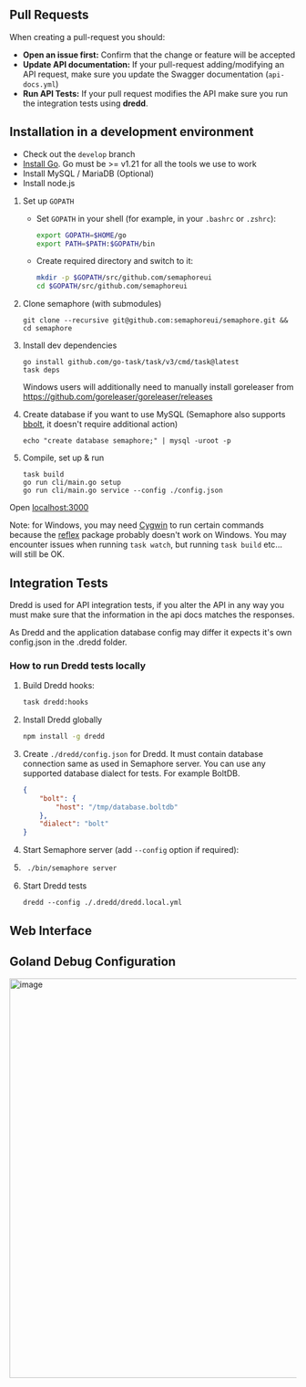 ## Pull Requests

When creating a pull-request you should:

- __Open an issue first:__ Confirm that the change or feature will be accepted
- __Update API documentation:__ If your pull-request adding/modifying an API request, make sure you update the Swagger documentation (`api-docs.yml`)
- __Run API Tests:__ If your pull request modifies the API make sure you run the integration tests using **dredd**.

## Installation in a development environment

- Check out the `develop` branch
- [Install Go](https://golang.org/doc/install). Go must be >= v1.21 for all the tools we use to work
- Install MySQL / MariaDB (Optional)
- Install node.js

1) Set up `GOPATH`
   * Set `GOPATH` in your shell (for example, in your `.bashrc` or `.zshrc`):
   
      ```bash
      export GOPATH=$HOME/go
      export PATH=$PATH:$GOPATH/bin
      ```
   * Create required directory and switch to it:
   
      ```bash
      mkdir -p $GOPATH/src/github.com/semaphoreui
      cd $GOPATH/src/github.com/semaphoreui
      ```

2) Clone semaphore (with submodules)

   ```
   git clone --recursive git@github.com:semaphoreui/semaphore.git && cd semaphore
   ```

3) Install dev dependencies

   ```
   go install github.com/go-task/task/v3/cmd/task@latest
   task deps
   ```
   Windows users will additionally need to manually install goreleaser from https://github.com/goreleaser/goreleaser/releases

4) Create database if you want to use MySQL (Semaphore also supports [bbolt](https://github.com/etcd-io/bbolt), it doesn't require additional action)

   ```
   echo "create database semaphore;" | mysql -uroot -p
   ```

5) Compile, set up & run

   ```
   task build
   go run cli/main.go setup
   go run cli/main.go service --config ./config.json
   ```

Open [localhost:3000](http://localhost:3000)

Note: for Windows, you may need [Cygwin](https://www.cygwin.com/) to run certain commands because the [reflex](github.com/cespare/reflex) package probably doesn't work on Windows.
You may encounter issues when running `task watch`, but running `task build` etc... will still be OK.

## Integration Tests

Dredd is used for API integration tests, if you alter the API in any way you must make sure that the information in the api docs
matches the responses.

As Dredd and the application database config may differ it expects it's own config.json in the .dredd folder.

### How to run Dredd tests locally

1) Build Dredd hooks:

    ```bash
    task dredd:hooks
    ```
2) Install Dredd globally

    ```bash
    npm install -g dredd
    ```
3) Create `./dredd/config.json` for Dredd. It must contain database connection same as used in Semaphore server.
   You can use any supported database dialect for tests. For example BoltDB.
    ```json
   {
        "bolt": {
            "host": "/tmp/database.boltdb"
        },
        "dialect": "bolt"
    }
    ```
4) Start Semaphore server (add `--config` option if required):

5) ```bash
    ./bin/semaphore server
    ```
5) Start Dredd tests

    ```
    dredd --config ./.dredd/dredd.local.yml
    ```

## Web Interface

## Goland Debug Configuration

<img width="700" alt="image" src="https://github.com/user-attachments/assets/cc6132ee-b31e-424c-8ca9-4eba56bf7fb0" />

